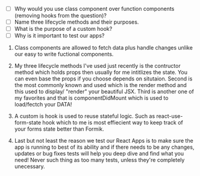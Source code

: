 - [ ] Why would you use class component over function components (removing hooks from the question)?
- [ ] Name three lifecycle methods and their purposes.
- [ ] What is the purpose of a custom hook?
- [ ] Why is it important to test our apps?

1. Class components are allowed to fetch data plus handle changes unlike our easy to write fuctional components.

2. My three lifecycle methods I've used just recently is the contructor method which holds props then usually for me intitlizes the state. You can even base the props if you choose depends on situtaion.
Second is the most commonly known and used which is the render method and this used to display/ "render" your beautiful JSX.
Third is another one of my favorites and that is componentDidMount which is used to load/fectch your DATA!

3. A custom is hook is used to reuse stateful logic. Such as react-use-form-state hook which to me is most effiecient way to keep track of your forms state better than Formik.

4. Last but not least the reason we test our React Apps is to make sure the app is running to best of its ability and if there needs to be any changes, updates or bug fixes tests will help you deep dive and find what you need! Never such thing as too many tests, unless they're completely unecessary. 